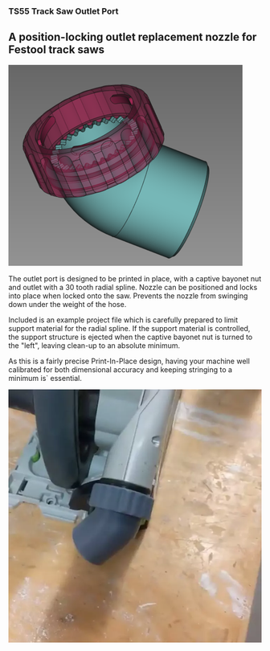 ### TS55 Track Saw Outlet Port

## A position-locking outlet replacement nozzle for Festool track saws

![](../images/TS55_render.png)

The outlet port is designed to be printed in place, with a captive bayonet
nut and outlet with a 30 tooth radial spline. Nozzle can be positioned and
locks into place when locked onto the saw. Prevents the nozzle from
swinging down under the weight of the hose.

Included is an example project file which is carefully prepared to limit
support material for the radial spline. If the support material is
controlled, the support structure is ejected when the captive bayonet nut
is turned to the "left", leaving clean-up to an absolute minimum.

As this is a fairly precise Print-In-Place design, having your machine
well calibrated for both dimensional accuracy and keeping stringing to
a minimum is` essential.

![](../images/ts_demo.webp)
